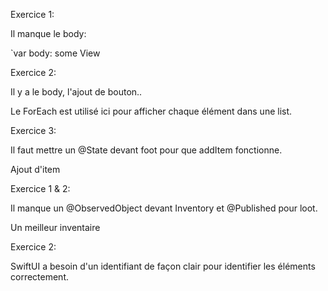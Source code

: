 Exercice 1:

Il manque le body:

`var body: some View

Exercice 2:

Il y a le body, l'ajout de bouton..

Le ForEach est utilisé ici pour afficher chaque élément dans une list.

Exercice 3:

Il faut mettre un @State devant foot pour que addItem fonctionne.

Ajout d'item

Exercice 1 & 2:

Il manque un @ObservedObject devant Inventory et @Published pour loot.

Un meilleur inventaire

Exercice 2:

SwiftUI a besoin d'un identifiant de façon clair pour identifier les éléments correctement.